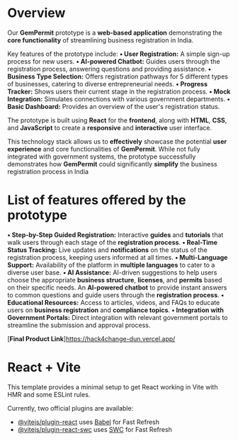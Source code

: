 # Overview

Our **GemPermit** prototype is a **web-based application** demonstrating the **core functionality** of streamlining business registration in India.

Key features of the prototype include:
 **• User Registration:** A simple sign-up process for new users.
 **• AI-powered Chatbot:** Guides users through the registration process, answering questions and providing assistance.
 **• Business Type Selection:** Offers registration pathways for 5 different types of businesses, catering to diverse entrepreneurial needs.
 **• Progress Tracker:** Shows users their current stage in the registration process.
 **• Mock Integration:** Simulates connections with various government departments.
 **• Basic Dashboard:** Provides an overview of the user's registration status.
 
The prototype is built using **React** for the **frontend**, along with **HTML**, **CSS**, and **JavaScript** to create a **responsive** and **interactive** user interface.

This technology stack allows us to **effectively** showcase the potential **user experience** and core functionalities of **GemPermit**. While not fully integrated with government systems, the prototype 
successfully demonstrates how **GemPermit** could significantly **simplify** the business registration process in India


# List of features offered by the prototype

**• Step-by-Step Guided Registration:** Interactive **guides** and **tutorials** that walk users through each stage of the **registration process**.
**• Real-Time Status Tracking:** Live updates and **notifications** on the status of the registration process, keeping users informed at all times.
**• Multi-Language Support:** Availability of the platform in **multiple languages** to cater to a diverse user base.
**• AI Assistance:** AI-driven suggestions to help users choose the appropriate **business structure**, **licenses**, and **permits** based on their specific needs. An **AI-powered chatbot** to provide instant answers to common questions and guide users through the **registration process**.
**• Educational Resources:** Access to articles, videos, and FAQs to educate users on **business registration** and **compliance topics**.
**• Integration with Government Portals:** Direct integration with relevant government portals to streamline the submission and approval process.

[**Final Product Link**]https://hack4change-dun.vercel.app/

# React + Vite

This template provides a minimal setup to get React working in Vite with HMR and some ESLint rules.

Currently, two official plugins are available:

- [@vitejs/plugin-react](https://github.com/vitejs/vite-plugin-react/blob/main/packages/plugin-react/README.md) uses [Babel](https://babeljs.io/) for Fast Refresh
- [@vitejs/plugin-react-swc](https://github.com/vitejs/vite-plugin-react-swc) uses [SWC](https://swc.rs/) for Fast Refresh
